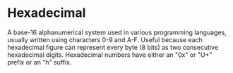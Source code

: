 # Hexadecimal

A base-16 alphanumerical system used in various programming languages,
usually written using characters 0-9 and A-F. Useful because each
hexadecimal figure can represent every byte (8 bits) as two consecutive
hexadecimal digits. Hexadecimal numbers have either an "0x" or
"U+" prefix or an
"h" suffix.

